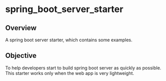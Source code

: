 # spring_boot_server_starter

## Overview

A spring boot server starter, which contains some examples.

## Objective

To help developers start to build spring boot server as quickly as possible. This starter works only when the web app is very lightweight.

